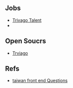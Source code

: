 ## Jobs
* [Trivago Talent](https://talent.trivago.com/)
*


## Open Soucrs
* [Trviago](https://tech.trivago.com/opensource/)


## Refs
* [taiwan front end Questions](https://medium.com/@z3388638/2019-%E6%96%B0%E9%AE%AE%E4%BA%BA%E5%89%8D%E7%AB%AF%E5%B7%A5%E7%A8%8B%E5%B8%AB%E9%9D%A2%E8%A9%A6%E5%85%A8%E7%B4%80%E9%8C%84-c559b5cdf91c)
